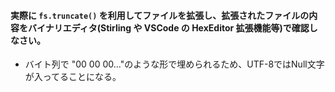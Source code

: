 #### 実際に `fs.truncate()` を利用してファイルを拡張し、拡張されたファイルの内容をバイナリエディタ(Stirling や VSCode の HexEditor 拡張機能等)で確認しなさい。

- バイト列で "00 00 00..."のような形で埋められるため、UTF-8ではNull文字が入ってることになる。
